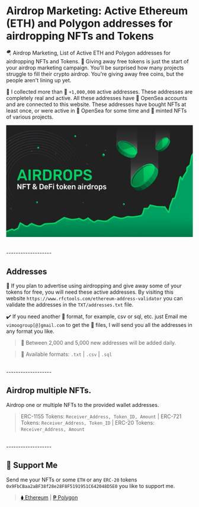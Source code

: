 # Airdrop Marketing: Active Ethereum (ETH) and Polygon addresses for airdropping NFTs and Tokens
🪂 Airdrop Marketing, List of Active ETH and Polygon addresses for airdropping NFTs and Tokens. 🎁 Giving away free tokens is just the start of your airdrop marketing campaign. You'll be surprised how many projects struggle to fill their crypto airdrop. You're giving away free coins, but the people aren't lining up yet.

📁 I collected more than 🚀 `+1,000,000` active addresses. These addresses are completely real and active. All these addresses have 🌊 OpenSea accounts and are connected to this website. These addresses have bought NFTs at least once, or were active in 🌊 OpenSea for some time and 💎 minted NFTs of various projects.

<p align="center">
  <img src="https://github.com/3xByte/Airdrop-Marketing/blob/main/Banner/326489232.jpg" width="720" title="hover text">
</p>

<br>
-------------------
<br>

## Addresses
🎯 If you plan to advertise using airdropping and give away some of your tokens for free, you will need these active addresses. By visiting this website `https://www.rfctools.com/ethereum-address-validator` you can validate the addresses in the `TXT/addresses.txt` file.

✔️ If you need another 💾 format, for example, csv or sql, etc. just Email me `vimoogroup[@]gmail.com` to get the 📁 files, I will send you all the addresses in any format you like. 

> 🔮 Between 2,000 and 5,000 new addresses will be added daily.

> 💾 Available formats: `.txt` | `.csv` | `.sql`

<br>
-------------------
<br>

## Airdrop multiple NFTs.
Airdrop one or multiple NFTs to the provided wallet addresses.

>  ERC-1155 Tokens: `Receiver_Address, Token_ID, Amount` | ERC-721 Tokens: `Receiver_Address, Token_ID` | ERC-20 Tokens: `Receiver_Address, Amount`

<br>
-------------------
<br>

## 🍕 Support Me
Send me your NFTs or some `ETH` or any `ERC-20` tokens `0x9FbCBaa2aBF38f28e28F8F5191951C642048D5E0` you like to support me.

> [⧫ Ethereum](https://etherscan.io/address/0x9FbCBaa2aBF38f28e28F8F5191951C642048D5E0)  |  [₱ Polygon](https://polygonscan.com/address/0x9FbCBaa2aBF38f28e28F8F5191951C642048D5E0)

